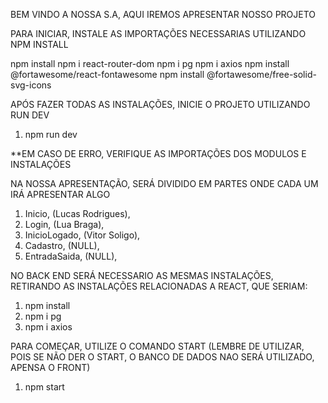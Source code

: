BEM VINDO A NOSSA S.A, AQUI IREMOS APRESENTAR NOSSO PROJETO

PARA INICIAR, INSTALE AS IMPORTAÇÕES NECESSARIAS UTILIZANDO NPM INSTALL

npm install 
npm i react-router-dom
npm i pg
npm i axios
npm install @fortawesome/react-fontawesome
npm install @fortawesome/free-solid-svg-icons


APÓS FAZER TODAS AS INSTALAÇÕES, INICIE O PROJETO UTILIZANDO RUN DEV

1. npm run dev

**EM CASO DE ERRO, VERIFIQUE AS IMPORTAÇÕES DOS MODULOS E INSTALAÇÕES

NA NOSSA APRESENTAÇÃO, SERÁ DIVIDIDO EM PARTES ONDE CADA UM IRÁ APRESENTAR ALGO

1. Inicio, (Lucas Rodrigues),
2. Login, (Lua Braga),
3. InicioLogado, (Vitor Soligo),
4. Cadastro, (NULL),
5. EntradaSaida, (NULL),


NO BACK END SERÁ NECESSARIO AS MESMAS INSTALAÇÕES, RETIRANDO AS INSTALAÇÕES RELACIONADAS A REACT, QUE SERIAM:
1. npm install 
2. npm i pg
3. npm i axios

PARA COMEÇAR, UTILIZE O COMANDO START (LEMBRE DE UTILIZAR, POIS SE NÃO DER O START, O BANCO DE DADOS NAO SERÁ UTILIZADO, APENSA O FRONT)

1. npm start

